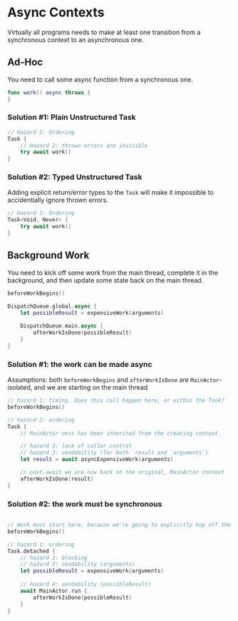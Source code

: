 # Async Contexts

Virtually all programs needs to make at least one transition from a synchronous context to an asynchronous one.

## Ad-Hoc

You need to call some async function from a synchronous one.

```swift
func work() async throws {
}
```

### Solution #1: Plain Unstructured Task

```swift
// Hazard 1: Ordering
Task {
    // Hazard 2: thrown errors are invisible
    try await work()
}
```

### Solution #2: Typed Unstructured Task

Adding explicit return/error types to the `Task` will make it impossible to accidentially ignore thrown errors.

```swift
// Hazard 1: Ordering
Task<Void, Never> {
    try await work()
}
```

## Background Work

You need to kick off some work from the main thread, complete it in the background, and then update some state back on the main thread.

```swift
beforeWorkBegins()

DispatchQueue.global.async {
    let possibleResult = expensiveWork(arguments)
    
    DispatchQueue.main.async {
        afterWorkIsDone(possibleResult)
    }
}
```

### Solution #1: the work can be made async

Assumptions: both `beforeWorkBegins` and `afterWorkIsDone` are `MainActor`-isolated, and we are starting on the main thread

```swift
// hazard 1: timing. Does this call happen here, or within the Task?
beforeWorkBegins()

// hazard 2: ordering
Task {
    // MainActor-ness has been inherited from the creating context.

    // hazard 3: lack of caller control
    // hazard 3: sendability (for both `result and `arguments`)
    let result = await asyncExpensiveWork(arguments)

    // post-await we are now back on the original, MainActor context
    afterWorkIsDone(result)
}
```

### Solution #2: the work must be synchronous

```swift

// Work must start here, because we're going to explicitly hop off the MainActor
beforeWorkBegins()

// hazard 1: ordering
Task.detached {
    // hazard 2: blocking
    // hazard 3: sendability (arguments)
    let possibleResult = expensiveWork(arguments)
    
    // hazard 4: sendability (possibleResult)
    await MainActor.run {
        afterWorkIsDone(possibleResult)
    }
}
```

